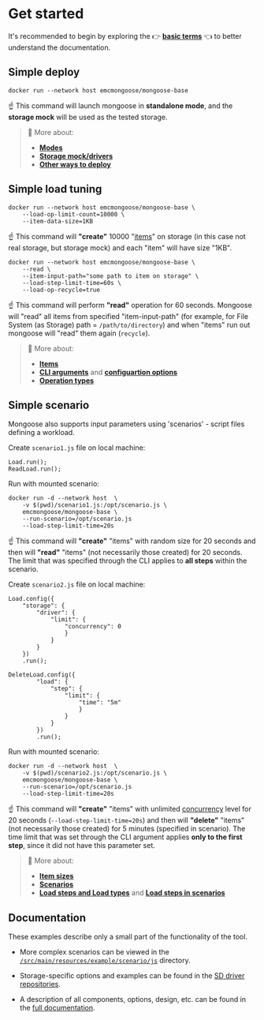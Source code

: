 # Get started 

It's recommended to begin by exploring the 👉 **[basic terms](../design/architecture#1-basic-terms)** 👈 to better understand the documentation.

## Simple deploy

```
docker run --network host emcmongoose/mongoose-base
```

☝️ This command will launch mongoose in **standalone mode**, and the **storage mock** will be used as the tested storage.

> 📘 More about:
> * **[Modes](../design/modes)**
> * **[Storage mock/drivers](../design/architecture#21-storage-driver)**
> * **[Other ways to deploy](../deployment)**

## Simple load tuning

```
docker run --network host emcmongoose/mongoose-base \
    --load-op-limit-count=10000 \
    --item-data-size=1KB
```

☝️ This command will **"create"** 10000 "[items](../design/architecture#1-basic-terms)" on storage (in this case not real storage, but storage mock) and each "item" will have size "1KB".

```
docker run --network host emcmongoose/mongoose-base \
    --read \
    --item-input-path="some path to item on storage" \
    --load-step-limit-time=60s \
    --load-op-recycle=true
```

☝️ This command will perform **"read"** operation for 60 seconds. Mongoose will "read" all items from specified "item-input-path" (for example, for File System (as Storage) path = `/path/to/directory`) and when "items" run out mongoose will "read" them again (`recycle`).

> 📘 More about:
> * **[Items](../usage/item)**
> * **[CLI arguments](../usage/input/cli)** and **[configuartion options](../usage/input/configuration)**
> * **[Operation types](../usage/load/operations/types)**

## Simple scenario

Mongoose also supports input parameters using 'scenarios' - script files defining a workload.

Create `scenario1.js` file on local machine:
```
Load.run();
ReadLoad.run();
```
Run with mounted scenario:
```
docker run -d --network host  \
    -v $(pwd)/scenario1.js:/opt/scenario.js \
    emcmongoose/mongoose-base \
    --run-scenario=/opt/scenario.js
    --load-step-limit-time=20s
```

☝️ This command will **"create"** "items" with random size for 20 seconds and then will **"read"** "items" (not necessarily those created) for 20 seconds. The limit that was specified through the CLI applies to **all steps** within the scenario.


Create `scenario2.js` file on local machine:
```
Load.config({
	"storage": {
		"driver": {
			"limit": {
				"concurrency": 0					
				}
			}
		}
	})
	.run();

DeleteLoad.config({
		"load": {
			"step": {
				"limit": {
					"time": "5m"
					}
				}
			}
		})
		.run();
```
Run with mounted scenario:
```
docker run -d --network host  \
    -v $(pwd)/scenario2.js:/opt/scenario.js \
    emcmongoose/mongoose-base \
    --run-scenario=/opt/scenario.js
    --load-step-limit-time=20s
```

☝️ This command will **"create"** "items" with unlimited [concurrency]() level for 20 seconds (`--load-step-limit-time=20s`) and then will **"delete"** "items" (not necessarily those created) for 5 minutes (specified in scenario). The time limit that was set through the CLI argument applies **only to the first step**, since it did not have this parameter set.

> 📘 More about:
> * **[Item sizes](../usage/item/types#11-size)**
> * **[Scenarios](../usage/input/scenarios)**
> * **[Load steps and Load types](../usage/load/steps)** and **[Load steps in scenarios](../usage/input/scenarios#21-load-step)**

## Documentation

These examples describe only a small part of the functionality of the tool.

* More complex scenarios can be viewed in the [`/src/main/resources/example/scenario/js`](/src/main/resources/example/scenario/js) directory.

* Storage-specific options and examples can be found in the [SD driver repositories](https://github.com/emc-mongoose/mongoose#bundle-contents).

* A description of all components, options, design, etc. can be found in the [full documentation](/doc#documentation).
